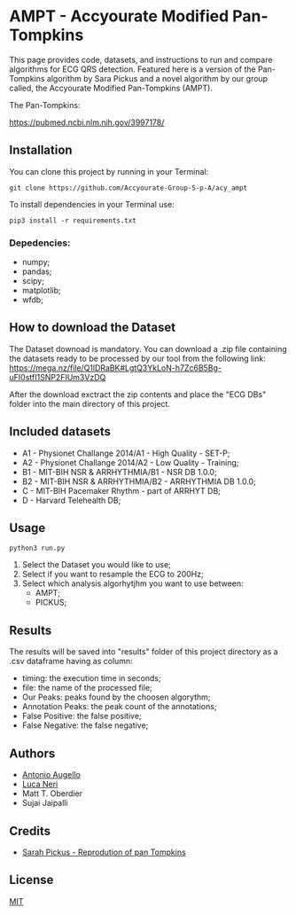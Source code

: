 # AMPT - Accyourate Modified Pan-Tompkins

This page provides code, datasets, and instructions to run and compare algorithms for ECG QRS detection. Featured here is a version of the Pan-Tompkins algorithm by Sara Pickus and a novel algorithm by our group called, the Accyourate Modified Pan-Tompkins (AMPT).


The Pan-Tompkins:

https://pubmed.ncbi.nlm.nih.gov/3997178/

## Installation

You can clone this project by running in your Terminal:
```
git clone https://github.com/Accyourate-Group-S-p-A/acy_ampt
```

To install dependencies in your Terminal use:
```
pip3 install -r requirements.txt 
```

### Depedencies:
- numpy;
- pandas;
- scipy;
- matplotlib;
- wfdb;

## How to download the Dataset
The Dataset downoad is mandatory.
You can download a .zip file containing the datasets ready to be processed by our tool from the following link:
https://mega.nz/file/Q1lDRaBK#LgtQ3YkLoN-h7Zc6B5Bg-uFI0stfI1SNP2FIUm3VzDQ

After the download exctract the zip contents and place the "ECG DBs" folder into the main directory of this project.

## Included datasets
- A1 - Physionet Challange 2014/A1 - High Quality - SET-P;
- A2 - Physionet Challange 2014/A2 - Low Quality - Training;
- B1 - MIT-BIH NSR & ARRHYTHMIA/B1 - NSR DB 1.0.0;
- B2 - MIT-BIH NSR & ARRHYTHMIA/B2 - ARRHYTHMIA DB 1.0.0;
- C - MIT-BIH Pacemaker Rhythm - part of ARRHYT DB;
- D - Harvard Telehealth DB;

## Usage
```
python3 run.py
```

1. Select the Dataset you would like to use;
2. Select if you want to resample the ECG to 200Hz;
3. Select which analysis algorhytjhm you want to use between:
    - AMPT;
    - PICKUS;


## Results
The results will be saved into "results" folder of this project directory as a .csv dataframe having as column:
- timing: the execution time in seconds;
- file: the name of the processed file;
- Our Peaks: peaks found by the choosen algorythm;
- Annotation Peaks: the peak count of the annotations;
- False Positive: the false positive;
- False Negative: the false negative;

## Authors
- [Antonio Augello](https://www.linkedin.com/in/antonio-augello-aba83911a/)
- [Luca Neri](https://www.linkedin.com/in/lucaneri-/)
- Matt T. Oberdier
- Sujai Jaipalli

## Credits
- [Sarah Pickus - Reprodution of pan Tompkins](https://github.com/pickus91/HRV)

## License
[MIT](https://choosealicense.com/licenses/mit/)
